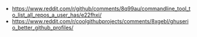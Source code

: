 * https://www.reddit.com/r/github/comments/8q99au/commandline_tool_to_list_all_repos_a_user_has/e22fhxi/
* https://www.reddit.com/r/coolgithubprojects/comments/8xgebl/ghuserio_better_github_profiles/
